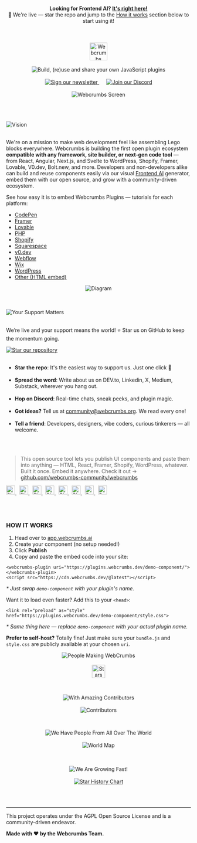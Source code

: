 <p align="center">
  <strong>Looking for Frontend AI? <a href="https://tools.webcrumbs.org/frontend-ai">It's right here!</a></strong><br/>
  🌟 We're live — star the repo and jump to the <a href="#how-it-works">How it works</a> section below to start using it!  <br/><br/><br/><br/>
  <a href="https://webcrumbs.ai/">
    <img src="https://cdn.webcrumbs.org/assets/images/brand/logo_red.svg" alt="Webcrumbs Logo" height="48px">
  </a>
  <br/><br/>
  <picture>
    <source media="(prefers-color-scheme: dark)" srcset="https://webcrumbs.cloud/assets/readme/dark/subtitle.svg">
    <source media="(prefers-color-scheme: light)" srcset="https://webcrumbs.cloud/assets/readme/subtitle.svg">
    <img alt="Build, (re)use and share your own JavaScript plugins" src="https://webcrumbs.cloud/assets/readme/subtitle.svg">
  </picture>
  <br/><br/>
  <a href="https://webcrumbs.substack.com/">
    <picture>
      <source media="(prefers-color-scheme: dark)" srcset="https://cdn.webcrumbs.org/assets/images/readme/dark/button_newsletter.svg">
      <source media="(prefers-color-scheme: light)" srcset="https://cdn.webcrumbs.org/assets/images/readme/button_newsletter.svg">
      <img alt="Sign our newsletter" src="https://cdn.webcrumbs.org/assets/images/readme/button_newsletter.svg">
    </picture>
  </a>&nbsp;&nbsp;&nbsp;&nbsp;
  <a href="https://discord.com/invite/ZCj5hFv8xV">
    <picture>
      <source media="(prefers-color-scheme: dark)" srcset="https://cdn.webcrumbs.org/assets/images/readme/dark/button_discord.svg">
      <source media="(prefers-color-scheme: light)" srcset="https://cdn.webcrumbs.org/assets/images/readme/button_discord.svg">
      <img alt="Join our Discord" src="https://cdn.webcrumbs.org/assets/images/readme/button_discord.svg">
    </picture>
  </a>
  <br/><br/>
  <img src="https://cdn.webcrumbs.org/assets/images/readme/screen.svg" alt="Webcrumbs Screen">
</p>
<br/><br/><br/>
<picture>
  <source media="(prefers-color-scheme: dark)" srcset="https://cdn.webcrumbs.org/assets/images/readme/dark/h2_vision.svg">
  <source media="(prefers-color-scheme: light)" srcset="https://cdn.webcrumbs.org/assets/images/readme/h2_vision.svg">
  <img alt="Vision" src="https://cdn.webcrumbs.org/assets/images/readme/h2_vision.svg">
</picture>
<br/><br/>
<p>We're on a mission to make web development feel like assembling Lego blocks everywhere. Webcrumbs is building the first open plugin ecosystem <b>compatible with any framework, site builder, or next-gen code tool</b> — from React, Angular, Next.js, and Svelte to WordPress, Shopify, Framer, Lovable, V0.dev, Bolt.new, and more. Developers and non-developers alike can build and reuse components easily via our visual <a href="https://app.webcrumbs.ai">Frontend AI</a> generator, embed them with our open source, and grow with a community-driven ecosystem.</p>
<p>See how easy it is to embed Webcrumbs Plugins — tutorials for each platform:</p>
<ul>
  <li><a href="docs/Codepen.md">CodePen</a></li>
  <li><a href="docs/Framer.md">Framer</a></li>
  <li><a href="docs/Lovable.md">Lovable</a></li>
  <li><a href="docs/PHP.md">PHP</a></li>
  <li><a href="docs/Shopify.md">Shopify</a></li>
  <li><a href="docs/Squarespace.md">Squarespace</a></li>
  <li><a href="docs/v0.dev.md">v0.dev</a></li>
  <li><a href="docs/Webflow.md">Webflow</a></li>
  <li><a href="docs/Wix.md">Wix</a></li>
  <li><a href="docs/Wordpress.md">WordPress</a></li>
  <li><a href="docs/HTML.md">Other (HTML embed)</a></li>
</ul>
<p align="center">
  <picture>
    <source media="(prefers-color-scheme: dark)" srcset="https://cdn.webcrumbs.org/assets/images/readme/dark/diagram.svg">
    <source media="(prefers-color-scheme: light)" srcset="https://cdn.webcrumbs.org/assets/images/readme/diagram.svg">
    <img alt="Diagram" src="https://cdn.webcrumbs.org/assets/images/readme/diagram.svg">
  </picture>
</p>
<br/><br/>
<picture>
  <source media="(prefers-color-scheme: dark)" srcset="https://cdn.webcrumbs.org/assets/images/readme/dark/h2_support.svg">
  <source media="(prefers-color-scheme: light)" srcset="https://cdn.webcrumbs.org/assets/images/readme/h2_support.svg">
  <img alt="Your Support Matters" src="https://cdn.webcrumbs.org/assets/images/readme/h2_support.svg">
</picture>
<br/><br/>
<p>We’re live and your support means the world! ⭐ Star us on GitHub to keep the momentum going.</p>
<a href="https://github.com/webcrumbs-community/webcrumbs">
  <picture>
    <source media="(prefers-color-scheme: dark)" srcset="https://cdn.webcrumbs.org/assets/images/readme/dark/button_star_repo.svg">
    <source media="(prefers-color-scheme: light)" srcset="https://cdn.webcrumbs.org/assets/images/readme/button_star_repo.svg">
    <img alt="Star our repository" src="https://cdn.webcrumbs.org/assets/images/readme/button_star_repo.svg">
  </picture>
</a>
<br/><br/>
<ul>
  <li><strong>Star the repo</strong>: It's the easiest way to support us. Just one click 🧡</li><br/>
  <li><strong>Spread the word</strong>: Write about us on DEV.to, Linkedin, X, Medium, Substack, wherever you hang out.</li><br/>
  <li><strong>Hop on Discord</strong>: Real-time chats, sneak peeks, and plugin magic.</li><br/>
  <li><strong>Got ideas?</strong> Tell us at <a href="mailto:community@webcrumbs.org">community@webcrumbs.org</a>. We read every one!</li><br/>
  <li><strong>Tell a friend</strong>: Developers, designers, vibe coders, curious tinkerers — all welcome.</li><br/>
</ul>
<br/>
<blockquote>
  This open source tool lets you publish UI components and paste them into anything — HTML, React, Framer, Shopify, WordPress, whatever.
  Built it once. Embed it anywhere. 
  Check it out → <a href='https://github.com/webcrumbs-community/webcrumbs'>github.com/webcrumbs-community/webcrumbs</a>
</blockquote>
<p>
  <a href="https://www.facebook.com/sharer/sharer.php?u=https%3A//github.com/webcrumbs-community/webcrumbs">
    <picture>
      <source media="(prefers-color-scheme: dark)" srcset="https://cdn.webcrumbs.org/assets/images/readme/dark/socials_facebook.svg">
      <source media="(prefers-color-scheme: light)" srcset="https://cdn.webcrumbs.org/assets/images/readme/socials_facebook.svg">
      <img alt="Share on Facebook" height="24px">
    </picture>
  </a>&nbsp;

  <a href="https://twitter.com/intent/tweet?text=This%20open%20source%20tool%20lets%20you%20publish%20UI%20components%20and%20paste%20them%20into%20anything%20%E2%80%94%20HTML,%20React,%20Framer,%20Shopify,%20WordPress,%20whatever%20%E2%86%92%20https%3A//github.com/webcrumbs-community/webcrumbs">
    <picture>
      <source media="(prefers-color-scheme: dark)" srcset="https://cdn.webcrumbs.org/assets/images/readme/dark/socials_x.svg">
      <source media="(prefers-color-scheme: light)" srcset="https://cdn.webcrumbs.org/assets/images/readme/socials_x.svg">
      <img alt="Share on X" height="24px">
    </picture>
  </a>&nbsp;

  <a href="https://www.linkedin.com/shareArticle?mini=true&url=https%3A//github.com/webcrumbs-community/webcrumbs&title=This%20open%20source%20tool%20lets%20you%20publish%20UI%20components%20and%20paste%20them%20into%20anything%20%E2%80%94%20HTML,%20React,%20Framer,%20Shopify,%20WordPress,%20whatever">
    <picture>
      <source media="(prefers-color-scheme: dark)" srcset="https://cdn.webcrumbs.org/assets/images/readme/dark/socials_linkedin.svg">
      <source media="(prefers-color-scheme: light)" srcset="https://cdn.webcrumbs.org/assets/images/readme/socials_linkedin.svg">
      <img alt="Share on LinkedIn" height="24px">
    </picture>
  </a>&nbsp;

  <a href="https://www.reddit.com/submit?url=https%3A//github.com/webcrumbs-community/webcrumbs&title=This%20open%20source%20tool%20lets%20you%20publish%20UI%20components%20and%20paste%20them%20into%20anything%20%E2%80%94%20HTML,%20React,%20Framer,%20Shopify,%20WordPress,%20whatever">
    <picture>
      <source media="(prefers-color-scheme: dark)" srcset="https://cdn.webcrumbs.org/assets/images/readme/dark/socials_reddit.svg">
      <source media="(prefers-color-scheme: light)" srcset="https://cdn.webcrumbs.org/assets/images/readme/socials_reddit.svg">
      <img alt="Share on Reddit" height="24px">
    </picture>
  </a>&nbsp;

  <a href="https://news.ycombinator.com/submitlink?u=https%3A//github.com/webcrumbs-community/webcrumbs&t=This%20open%20source%20tool%20lets%20you%20publish%20UI%20components%20and%20paste%20them%20into%20anything%20%E2%80%94%20HTML,%20React,%20Framer,%20Shopify,%20WordPress,%20whatever">
    <picture>
      <source media="(prefers-color-scheme: dark)" srcset="https://cdn.webcrumbs.org/assets/images/readme/dark/socials_hackernews.svg">
      <source media="(prefers-color-scheme: light)" srcset="https://cdn.webcrumbs.org/assets/images/readme/socials_hackernews.svg">
      <img alt="Share on HackerNews" height="24px">
    </picture>
  </a>&nbsp;

  <a href="https://pinterest.com/pin/create/button/?url=https%3A//github.com/webcrumbs-community/webcrumbs&media=&description=This%20open%20source%20tool%20lets%20you%20publish%20UI%20components%20and%20paste%20them%20into%20anything%20%E2%80%94%20HTML,%20React,%20Framer,%20Shopify,%20WordPress,%20whatever">
    <picture>
      <source media="(prefers-color-scheme: dark)" srcset="https://cdn.webcrumbs.org/assets/images/readme/dark/socials_pinterest.svg">
      <source media="(prefers-color-scheme: light)" srcset="https://cdn.webcrumbs.org/assets/images/readme/socials_pinterest.svg">
      <img alt="Share on Pinterest" height="24px">
    </picture>
  </a>&nbsp;

  <a href="https://t.me/share/url?url=https%3A//github.com/webcrumbs-community/webcrumbs&text=This%20open%20source%20tool%20lets%20you%20publish%20UI%20components%20and%20paste%20them%20into%20anything%20%E2%80%94%20HTML,%20React,%20Framer,%20Shopify,%20WordPress,%20whatever%20%E2%86%92%20https%3A//github.com/webcrumbs-community/webcrumbs">
    <picture>
      <source media="(prefers-color-scheme: dark)" srcset="https://cdn.webcrumbs.org/assets/images/readme/dark/socials_telegram.svg">
      <source media="(prefers-color-scheme: light)" srcset="https://cdn.webcrumbs.org/assets/images/readme/socials_telegram.svg">
      <img alt="Send on Telegram" height="24px">
    </picture>
  </a>&nbsp;

  <a href="https://api.whatsapp.com/send?text=This%20open%20source%20tool%20lets%20you%20publish%20UI%20components%20and%20paste%20them%20into%20anything%20%E2%80%94%20HTML,%20React,%20Framer,%20Shopify,%20WordPress,%20whatever%20%E2%86%92%20https%3A//github.com/webcrumbs-community/webcrumbs">
    <picture>
      <source media="(prefers-color-scheme: dark)" srcset="https://cdn.webcrumbs.org/assets/images/readme/dark/socials_whatsapp.svg">
      <source media="(prefers-color-scheme: light)" srcset="https://cdn.webcrumbs.org/assets/images/readme/socials_whatsapp.svg">
      <img alt="Send on WhatsApp" height="24px">
    </picture>
  </a>
</p>

<br/><br/>
<h3 id="how-it-works">HOW IT WORKS</h3>
<ol>
  <li>Head over to <a href="https://app.webcrumbs.ai">app.webcrumbs.ai</a></li>
  <li>Create your component (no setup needed!)</li>
  <li>Click <strong>Publish</strong></li>
  <li>Copy and paste the embed code into your site:</li>
</ol>
<pre><code>&lt;webcrumbs-plugin uri="https://plugins.webcrumbs.dev/demo-component/"&gt;&lt;/webcrumbs-plugin&gt;
&lt;script src="https://cdn.webcrumbs.dev/@latest"&gt;&lt;/script&gt;
</code></pre>
<p><em>* Just swap <code>demo-component</code> with your plugin's name.</em></p>
<p>Want it to load even faster? Add this to your <code>&lt;head&gt;</code>:</p>
<pre><code>&lt;link rel="preload" as="style" href="https://plugins.webcrumbs.dev/demo-component/style.css"&gt;
</code></pre>
<p><em>* Same thing here — replace <code>demo-component</code> with your actual plugin name.</em></p>
<p><strong>Prefer to self-host?</strong> Totally fine! Just make sure your <code>bundle.js</code> and <code>style.css</code> are publicly available at your chosen <code>uri</code>.</p>
<p align="center">
  <picture>
    <source media="(prefers-color-scheme: dark)" srcset="https://cdn.webcrumbs.org/assets/images/readme/dark/h3_people_making.svg">
    <source media="(prefers-color-scheme: light)" srcset="https://cdn.webcrumbs.org/assets/images/readme/h3_people_making.svg">
    <img alt="People Making WebCrumbs" src="https://cdn.webcrumbs.org/assets/images/readme/h3_people_making.svg">
  </picture>
  <br/><br/>
  <a href="#top">
    <img
      src="https://img.shields.io/github/stars/webcrumbs-community/webcrumbs?style=social"
      alt="Stars"
      height="36px"
    />
  </a>
</p>
<br/>
<p align="center">
  <picture>
    <source media="(prefers-color-scheme: dark)" srcset="https://cdn.webcrumbs.org/assets/images/readme/dark/h3_contributors.svg">
    <source media="(prefers-color-scheme: light)" srcset="https://cdn.webcrumbs.org/assets/images/readme/h3_contributors.svg">
    <img alt="With Amazing Contributors" src="https://cdn.webcrumbs.org/assets/images/readme/h3_contributors.svg">
  </picture>
  <br/><br/>
  <picture>
    <source media="(prefers-color-scheme: dark)" srcset="https://cdn.webcrumbs.org/assets/images/readme/dark/contributors.png">
    <source media="(prefers-color-scheme: light)" srcset="https://cdn.webcrumbs.org/assets/images/readme/contributors.png">
    <img alt="Contributors" src="https://cdn.webcrumbs.org/assets/images/readme/contributors.png">
  </picture>
</p>
<br/>
<p align="center">
  <picture>
    <source media="(prefers-color-scheme: dark)" srcset="https://cdn.webcrumbs.org/assets/images/readme/dark/h3_world.svg">
    <source media="(prefers-color-scheme: light)" srcset="https://cdn.webcrumbs.org/assets/images/readme/h3_world.svg">
    <img alt="We Have People From All Over The World" src="https://cdn.webcrumbs.org/assets/images/readme/h3_world.svg">
  </picture>
  <br/><br/>
  <picture>
    <source media="(prefers-color-scheme: dark)" srcset="https://cdn.webcrumbs.org/assets/images/readme/dark/world.svg">
    <source media="(prefers-color-scheme: light)" srcset="https://cdn.webcrumbs.org/assets/images/readme/world.svg">
    <img alt="World Map" src="https://cdn.webcrumbs.org/assets/images/readme/world.svg">
  </picture>
</p>
<p align="center">
  <br/><br/>
  <picture>
    <source media="(prefers-color-scheme: dark)" srcset="https://cdn.webcrumbs.org/assets/images/readme/dark/h3_growing.svg">
    <source media="(prefers-color-scheme: light)" srcset="https://cdn.webcrumbs.org/assets/images/readme/h3_growing.svg">
    <img alt="We Are Growing Fast!" src="https://cdn.webcrumbs.org/assets/images/readme/h3_growing.svg">
  </picture>
  <br/><br/>
  <a href="https://star-history.com/#webcrumbs-community/webcrumbs&Timeline">
   <picture>
     <source media="(prefers-color-scheme: dark)" srcset="https://api.star-history.com/svg?repos=webcrumbs-community/webcrumbs&type=Timeline&theme=dark" />
     <source media="(prefers-color-scheme: light)" srcset="https://api.star-history.com/svg?repos=webcrumbs-community/webcrumbs&type=Timeline" />
     <img alt="Star History Chart" src="https://api.star-history.com/svg?repos=webcrumbs-community/webcrumbs&type=Timeline" />
   </picture>
  </a>
</p>
<br/><br/>

-----

<p>
  This project operates under the AGPL Open Source License and is a community-driven endeavor.
</p>
<p>
  <b>Made with ❤️ by the Webcrumbs Team.</b>
</p>
